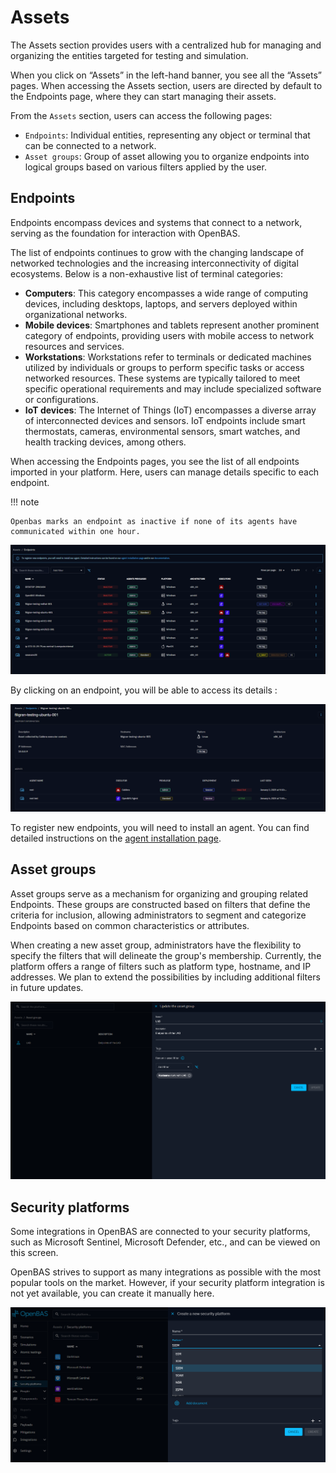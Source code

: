 # Assets

The Assets section provides users with a centralized hub for managing and organizing the entities targeted for testing
and simulation.

When you click on “Assets” in the left-hand banner, you see all the “Assets” pages. When accessing the Assets section,
users are directed by default to the Endpoints page, where they can start managing their assets.

From the `Assets` section, users can access the following pages:

- `Endpoints`: Individual entities, representing any object or terminal that can be connected to a network.
- `Asset groups`: Group of asset allowing you to organize endpoints into logical groups based on various filters applied
  by the user.

## Endpoints

Endpoints encompass devices and systems that connect to a network, serving as the foundation for interaction with
OpenBAS.

The list of endpoints continues to grow with the changing landscape of networked technologies and the increasing
interconnectivity of digital ecosystems. Below is a non-exhaustive list of terminal categories:

- **Computers**: This category encompasses a wide range of computing devices, including desktops, laptops, and servers
  deployed within organizational networks.
- **Mobile devices**: Smartphones and tablets represent another prominent category of endpoints, providing users with
  mobile access to network resources and services.
- **Workstations**: Workstations refer to terminals or dedicated machines utilized by individuals or groups to perform
  specific tasks or access networked resources. These systems are typically tailored to meet specific operational
  requirements and may include specialized software or configurations.
- **IoT devices**: The Internet of Things (IoT) encompasses a diverse array of interconnected devices and sensors. IoT
  endpoints include smart thermostats, cameras, environmental sensors, smart watches, and health tracking devices, among
  others.

When accessing the Endpoints pages, you see the list of all endpoints imported in your platform. Here, users can manage 
details specific to each endpoint.

!!! note

    Openbas marks an endpoint as inactive if none of its agents have communicated within one hour.

![Example of list of Assets](assets/assets_list.png)

By clicking on an endpoint, you will be able to access its details :

![Overview endpoint](assets/overview_endpoint.png)

To register new endpoints, you will need to install an agent. You can find detailed instructions on the [agent installation page](../usage/openbas-agent.md).

## Asset groups

Asset groups serve as a mechanism for organizing and grouping related Endpoints. These groups are constructed based on
filters that define the criteria for inclusion, allowing administrators to segment and categorize Endpoints based on
common characteristics or attributes.

When creating a new asset group, administrators have the flexibility to specify the filters that will delineate the
group's membership. Currently, the platform offers a range of filters such as platform type, hostname, and IP addresses.
We plan to extend the possibilities by including additional filters in future updates.

![Example of a Group configuration](assets/assetsgroup_creation.png)

## Security platforms

Some integrations in OpenBAS are connected to your security platforms, such as Microsoft Sentinel, Microsoft Defender,
etc., and can be viewed on this screen.

OpenBAS strives to support as many integrations as possible with the most popular tools on the market. However, if your
security platform integration is not yet available, you can create it manually here.

![Security platforms](./assets/security-platforms.png)

